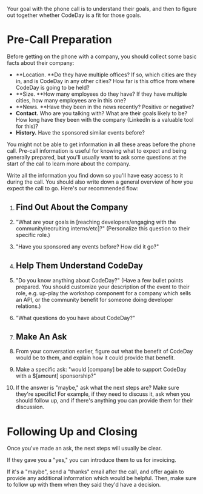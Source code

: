 Your goal with the phone call is to understand their goals, and then to figure out together whether CodeDay is a fit for those goals.

# Pre-Call Preparation

Before getting on the phone with a company, you should collect some basic facts about their company:

* **Location. **Do they have multiple offices? If so, which cities are they in, and is CodeDay in any other cities? How far is this office from where CodeDay is going to be held?
* **Size. **How many employees do they have? If they have multiple cities, how many employees are in this one?
* **News. **Have they been in the news recently? Positive or negative?
* **Contact.** Who are you talking with? What are their goals likely to be? How long have they been with the company \(LinkedIn is a valuable tool for this\)?
* **History.** Have the sponsored similar events before?

You might not be able to get information in all these areas before the phone call. Pre-call information is useful for knowing what to expect and being generally prepared, but you'll usually want to ask some questions at the start of the call to learn more about the company.

Write all the information you find down so you'll have easy access to it during the call. You should also write down a general overview of how you expect the call to go. Here's our recommended flow:

1. ## Find Out About the Company

  1. "What are your goals in \[reaching developers\/engaging with the community\/recruiting interns\/etc\]?" \(Personalize this question to their specific role.\)
  2. "Have you sponsored any events before? How did it go?"

2. ## Help Them Understand CodeDay

  1. "Do you know anything about CodeDay?" \(Have a few bullet points prepared. You should customize your description of the event to their role, e.g. up-play the workshop component for a company which sells an API, or the community benefit for someone doing developer relations.\)
  2. "What questions do you have about CodeDay?"

3. ## Make An Ask

  1. From your conversation earlier, figure out what the benefit of CodeDay would be to them, and explain how it could provide that benefit.
  2. Make a specific ask: "would \[company\] be able to support CodeDay with a $\[amount\] sponsorship?"
  3. If the answer is "maybe," ask what the next steps are? Make sure they're specific! For example, if they need to discuss it, ask when you should follow up, and if there's anything you can provide them for their discussion.


# Following Up and Closing

Once you've made an ask, the next steps will usually be clear.

If they gave you a "yes," you can introduce them to us for invoicing.

If it's a "maybe", send a "thanks" email after the call, and offer again to provide any additional information which would be helpful. Then, make sure to follow up with them when they said they'd have a decision.

